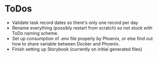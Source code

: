 # ToDos

* Validate task record dates so there's only one record per day
* Rename everything (possibly restart from scratch) so not stuck with ToDo naming scheme.
* Set up consumption of .env file properly by Phoenix, or else find out how to share variable between Docker and Phoenix.
* Finish setting up Storybook (currently on initial generated files)


